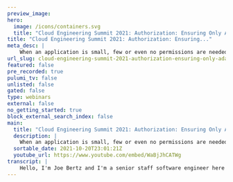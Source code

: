 ```yaml
---
preview_image:
hero:
  image: /icons/containers.svg
  title: "Cloud Engineering Summit 2021: Authorization: Ensuring Only Ada Can Access Her Files"
title: "Cloud Engineering Summit 2021: Authorization: Ensuring..."
meta_desc: |
    When an application is small, few or even no permissions are needed.  However, as they grow larger, it is common to have increasingly complex permi...
url_slug: cloud-engineering-summit-2021-authorization-ensuring-only-ada-can-access-her-files
featured: false
pre_recorded: true
pulumi_tv: false
unlisted: false
gated: false
type: webinars
external: false
no_getting_started: true
block_external_search_index: false
main:
  title: "Cloud Engineering Summit 2021: Authorization: Ensuring Only Ada Can Access Her Files"
  description: |
    When an application is small, few or even no permissions are needed.  However, as they grow larger, it is common to have increasingly complex permissions models.  While things are still small, it's easy to meet these needs through something built in-house, but as they become more complex, a better model is often needed.  The world of authorization solves precisely this problem.  There are several common models, including ACLs, RBAC, and ABAC, which work well for different use-cases.  In addition, there are several higher level architectures for implementing one of these as well as a number of different products available.  In this talk, I will discuss a high level overview of the authorization landscape.  I will then delve into more depth about how we approached this problem at both Box and Split and some of the things we considered.  I will include the pros and cons for the various options with regards to our use-cases and what we ultimately chose to do.  Talk by: Joy Ebertz
  sortable_date: 2021-10-20T23:01:21Z
  youtube_url: https://www.youtube.com/embed/WaBjJhCATWg
transcript: |
    Hello, I'm Joe Bertz and I'm a senior staff software engineer here at Split. And today I'm gonna be talking a little bit about authorization. But before we get too much into that, first of all, who am I, I like to write, I write about both running and text stuff so you can find my stuff on medium. I've worked at uh box for quite a while as well as Microsoft, a super tiny startup. And currently at Split, I'm a backend engineer. I work mostly in Java these days, but I've done a few other things. I've spent time at both Box and split on splitting up uh monoliths into microservices and microservices architecture in general. I've created uh API standards for both companies and rest API S and I've also worked quite a bit on authorization again at both Box and split. So today I'm going to go through first of all, a little bit of the difference between authentication and authorization since a lot of people get the two confused as well as a few definitions there. And then I'm going to talk a little bit about some of the different layers that you might have authorization within your company. And then I'm going to talk about some of the different types of access control and then we're going to get a little bit into some of the typical architectures at the end. So first of all, what is authentication versus authorization? So, authentication or A N is the process or action of verifying the identity of a user or process. Meanwhile, authorization or AC is the function of specifying access rights or privileges to resources ie defining the access policies. So the example I like to use is if you are going into a bar and you run into a bouncer at the door, uh The bouncer is going to ask to see your ID. And first of all, they're going to check, is it a valid ID? Like is this actually a government issued ID? Next, they're gonna ask like, do you actually match the photo on the ID? Is this ID actually for you? So they are validating your credentials. They're making sure they're valid credentials and they're making sure that they in fact represent you. This is authentication. Next, they're going to check your ID for your birth date and they're going to see if you are at least 21 years of age. And this is because they are now matching your age with the policy that the bar has about the age you need to be. In order to enter this is authorization, it is checking your permissions based on facts about you. OK. So a few more quick definitions before we get into other things. Uh Access control is the restriction of access access management is the process of restricting access, identity and access management is the framework of policies and technologies encompassing both authentication and authorization. This is also sometimes just called identity management, Aws, identity and access management or AWS I am is Amazon's specific customer facing authorization management feature. And I bring this up mostly because in a lot of context, when you see I am, they actually mean Aws, I am, they might not actually specify that they actually mean Amazon specific customer facing feature. They don't mean the more generic one that I just mentioned a minute ago. So that's something to keep in mind when you're reading more about authorization. Ok. Next, we're gonna talk about a few of the different levels of authorization you might have. Uh the first one is system and infrastructure authorization. The next one is customer facing author authorization features and the last one is application level authorization. So what do I mean by these system and infrastructure authorization? So when you have a group of users uh within your company, so I work at split. So this is the split employees shown here, you're gonna want to be able to restrict access to various things within your company. So for example, uh you want to be able to check if a user should be able to access the servers, right? Or maybe should they be able to access the production servers or should they be able to access the data, um you know, in their databases, either mysql, Mango DB, whatever or should they be able to access specific applications? So in this case, it might be salesforce or you know, something else. And the other thing to note here is that different users within your organization are going to have different authorization. So for example, as an engineer, I can access our servers but I cannot access salesforce. Meanwhile, our sales folks can access salesforce but they cannot access our databases, right? So authorization is different by user. Next, I'm going to talk a little bit about the customer facing features, which is at the totally opposite end of what authorization can mean within a company. So this is an example from Box box is a file sharing system. So uh when we collaborate a file with another user, so if I own a file and I share it with you, I can specify some of the different access rights that I want to give you on that file. So for example, I can make you an editor which means you can change it or I can say you can only view that file, right? And so you can actually change it. So I'm able to set authorization levels within the box application. This is what I mean by customer facing feature. Finally, we have the application level authorization, which is sort of putting together a bunch of different customers facing features and some other things into uh one authorization check within your application. So, um for example, uh within box, again, you might ask if Grace has access to a file, right? Maybe she doesn't have access, but is Grace on a team that has access, right? So we need to consider both of these things but not just Grace's direct access on the file. So that's that user facing feature, but there's other questions as well, right? Like is Grace's organization active, maybe they haven't paid in six months and so we've deactivated them. So, should she even be able to access box files at all? Right now? Or maybe this file has a specific feature related to it and that feature is not turned on for her organization. So that's another thing we need to consider or maybe Grace got fired last week. And so she shouldn't be able to access any of the content for her organization at all. Her account itself is not active, right? So application authorization is putting together all of these separate questions and making a single decision about whether Grace can access that particular file. OK. So that's sort of a quick overview of some of the levels of authorization and of these, I'm actually going to focus on that last one, the application level authorization for the rest of this talk, which isn't to say that this stuff doesn't apply to the other two, but that's, that's going to be my main focus for today. So, next, I want to go through some of the types of access control. So if you do an internet search, this list is pretty exhaustive. What you're going to find, there might be a couple of others, but as far as I can tell, they're basically not used. So this is mostly what you're going to find. It's a little daunting, we'll go through them a little bit at a time. Uh So for the first two, these are both about who controls the access or policies. So the first one, mandatory access control is an operating system level access control where policies are controlled by a central administrator and users cannot override policies. Meanwhile, discretionary access controls allows individual users within the system to grant access to objects. Most of the time these implementations involve the owner of an object, granting access to things that they own to other people. Owner is not actually in the formal definition, but that's how it's most often implemented. So to use an example from box, these features can live side by side. They, they do need to be a little bit separate as you might be able to tell because they have sort of conflicting definitions, but they can live side by side. So again, let's say we have an organization with a box account and the administrator of that organization is Grace, right? She is the box administrator and then Grace also has two employees within her company, Ada and Catherine. And there's also, you know, Dorothy who's in a totally separate organization. She works for a competitor, let's say so it owns a folder within her organization. Now, Grace can set a policy that says that her people within her organization cannot share content with anyone outside of her organization. This will be an example of mandatory access control grace as the admin is able to put a policy in place that doesn't, that prevents access to other people and individual users cannot override this policy. Meanwhile, however, Ada can actually collaborate this folder with Catherine and now Catherine has access. Catherine previously did not have access to this folder, but now that she's collaborated, she does have access. So this is an example of discretionary access control. Ada has granted access to Catherine as an individual user. So let's see. First two who are, which is about who controls the access policies. These next three are all about how the policies are modeled. So we have who and we have how Nora fast as you might guess. Uh you can actually combine these two in various permutations, right? So this rule set based access control is really just a combination of role based access control and mandatory access control. So I'm not really going to get too much depth about it, but it's mostly here to illustrate that you can combine these and have like pretty specific things that a lot of people use. And the final one I want to mention real fast is this policy based access control. So PBAC and a back attribute based access control are really, I would say 99% the same thing. There are, there are a few nuanced differences, but for all intents and purposes, for everything we're going to talk about here, you can consider them to be the same thing. So we're just going to cross policy based access control off the list. But if you see that know that it's pretty much the same as attribute based access control and everything we refer to about a back here. OK? So now we're gonna get into these three, the three about how the policies are modeled. So the first one you've probably heard of this mostly in the context of operating systems, but the first one is Ales. So access control us. And the idea behind Apples is you basically have a list associated with each object in your system. And that list is gonna say give list out the access rights for each user within your system. So on this folder, you might say Ada can read and write and Grace can read. And meanwhile, on this file, you know, Ada can read it and Grace can read it, right. So the big advantage to Apple is that it's really fast look up. So you know, Ada is trying to see if she can read this folder, assuming you've done your indexing correctly, you can just immediately find that access control list. And then again, you should be able to immediately look up a right. So really fast. Um sort of, and I guess the other thing that I didn't mention is this is also super fine grain control, right? You can very, very cleanly control exactly who has access to what one of the big problems here, however, is storage explosion, right? So, you know, especially within a system like box, you're going to have, you know, not a couple of files, but a lot of files, right? A lot of objects in our system. So we have to have an access control list for nearly all of them, if not all of them, right? Meanwhile, we also have a lot of users. And so when you consider the combination of access between all of these users and all of these items, you can see how that gets really large really fast. Similarly, within box, we have the ability to collaborates a group of people on a particular folder and they automatically get access to everything underneath that folder. So everything inside that folder. Now, let's say we want to move this folder into a different folder. We now have to recalculate the permissions of who should have access to this folder. And if we've individually written out a bunch of this information, we're going to have to both remove that as well as completely redes decide what he should have access to. And you can imagine this could be pretty complicated and slow depending on how many people and how many folders deep and a bunch of other questions. Right. Meanwhile, similarly, if we have a user within our system who has access to a bunch of content and she leaves the company, we're going to need to remove her access from every single one of those access control lists. And again, this could take some time as we have to update each and every single record with her name in it. So slow update. That's a big problem. OK. The next one I'm going to go through is a back and this is probably the most common type of access control. Um So our back has this really nice idea of roles. So the idea is you can assign users to roles and then you assign a set of permissions to the role as well. So if you have a user Grace who's an engineer, she gets the engineering role and let's say AA is her manager, Aa is going to get both the engineering role and the manager role as an engineering manager. Now, we can say that like engineers can read and write and managers can read and delete, for example, right? And this is really nice because if Ada decides she doesn't want to be a manager anymore and just wants to be an IC, we can really quickly just remove this rule from Ada and she's going to lose all of the permissions that she had for only being a manager. Right. Similarly, if we suddenly realize that oh, wait, managers shouldn't actually be able to delete things, we can remove that permission and every single manager is going to simultaneously lose the ability to delete. So again, it's really fast. It's really convenient. The big problem with our back was when we tried to fit that into the box use case. So in the box use case, we allow users, like I mentioned before, we allow users to collaborate individual items with anybody else, right? So we need this fine grain amount of control. And when we spent a long time trying to figure out how to map that to roles and sort of the best that we were able to come up with was sort of just doing these permutations of who can edit, who can read and you know, mapping things accordingly. As you can see, this really isn't any better than Echols. In fact, it's probably the same or worse and that we are now recording all of these permutations of who has access to what. And it has all of those same problems. We did come up with a few more fancy ways to do this, but we found that it didn't realistically save much space. And at the same time, they were really complex to make sure that they were right at all times. So long story short, this was just really hard to represent our use case. OK? So the final one I'm gonna talk about is a back or attribute based access control. And the idea with a back is that when Ada goes in to see if she can read a particular folder, we're going to find the policy that's related to reading folders, right? And then this policy is going to go and fetch any missing attributes that it might have written into the policy. And based on all of those, it's going to make a decision and respond to a. So because I was a little fuzzy, I'm gonna get into an example request and policy real fast. So an example request might be that this is again user with ID 123. So Ada wants to view, she wants to access this and she wants to view this file with ID 456. So it's a subject, wants to do an action on a particular resource. So now the policy might be something like if the action is viewed. So that's basically saying if she's trying to view the folder and the enterprise of the resource is the same as the enterprise of the subject, then permit access otherwise deny. So we're just basically saying if it is in the same enterprise as the file belongs to, then, you know, she should be able to see it. So in this case, we sort of fill in the attributes that we have from the request. So in this case, the action as we said is view. So we're gonna say a view is view and then we don't actually have the enterprise of the resource, right? But we do have the resource. So we're able to take that resource information that we have, go out and fetch the enterprise and return and fill that in now, right? And the same thing with the subject, we can go out and fetch the enterprise of data and bring it back and fill it into this policy. And now we should have all of the information we need in order to make a decision. So the really nice thing here is that we have fast update again because in this case, if we go out to a service and we change some information there or we change how something is calculated, it'll update immediately, same thing with the database, right? So we can change data's access instantaneously and it can also handle pretty complex use cases. So for example, if we have a file that's locked, then we can prevent access or maybe there's a legal hold on it, we can prevent access. So we can take all of these completely desperate features and combine them together to make a decision about whether A has access and these features don't necessarily even need to know about each other in order for them to work together for that final decision. The big problem, as you might imagine is that this whole system can be kind of slow because you're making calls out to external systems. And again, because you're calling external systems, if one of those goes down, your authorization decisions are going to go down. So it's kind of, it's kind of a mixed bag there. So throughout all of this, our choice at both split and box was to go with a back. So why a so first of all, it's an industry standard, that was something that we really wanted. We didn't want any homegrown solutions that nobody else knew about. Uh Secondly, there's no permissions update. Like that's something that was super important at both places. If permission has changed on something we wanted it updated immediately, we didn't want our customers to see a like there, we wanted it to be something that was relatively space efficient. And as I've kind of outlined going into this so far, it sort of just best fit our use case Echols and our back are a little bit too simplistic for some of the use cases we had. And so we wanted to be able to represent something that was a little bit more complicated and similar to that. I'm just going to mention real fast that it is possible to still have customer facing features that are, that are simpler built on top of a more complex system underneath, it's very hard to do the opposite. So in the box use case, they have that r back system built on top, but then they still have a back solution underneath. So what do the typical architectures for this look like? So first of all, a typical um web application might look something like this. You have a call that comes in, it's an API gateway um which calls a couple of different services Uh within that the API gateway itself might be an obvious choke point in place to put the authorization service. So you might have the API gateway call out to the authorization service, decide if the user should have access to whatever end point they're trying to, trying to call or you might try to save some time there even more and put it into the API gateway itself. So you save that network call. There are some API gateways out there that include authorization. So that is an option. Another thing you might consider is having it as a separate service that the individual services call before they execute their main code. Um And similarly, you can do this as a side card. There are pros and cons to each. Uh It's a little less obvious which is faster than it might seem at first due to cashing and a few other things. But those are two different options that you might have there. So what do we do at box at box? We have the API gateway as you see. But instead we went ahead and had it at the service level. So when uh the API gateway sends a request to the service, we have the PEP in the filter chain which is going to automatically intercept the request before it goes to any of the code in the service and calls out to the authorization service which makes the decision. Um And in box's case, we were using Bolano, which is an open source authorization, a back solution. And for PP, we built a custom library using the Jersey filter chain, like I mentioned and Jackson annotations. Uh So what do we have it split? It's pretty similar, a little bit different but pretty similar. So again, we're using the PP as a filter before we call the service. In this case, we're calling to a custom built authorization service that's mostly just a wrapper on top of a. So a is another open source solution that we're using under the hood and that's going to contain most of our policies, but we're fetching a lot of the attributes in the service itself. So it allows us to do a little bit of performance optimization there. Um Again, I guess I mentioned already we're using under the hood. And again, we're again doing a custom library with the Jersey filter chain and Jackson annotations. So that is a whirlwind through authorization. Uh Thanks for sticking with me.
---
```

